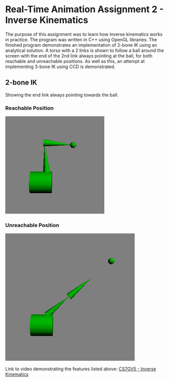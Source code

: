 # Real-Time Animation Assignment 2 - Inverse Kinematics
The purpose of this assignment was to learn how inverse kinematics works in practice. The program was written in C++ using OpenGL libraries. The finished program demonstrates an implementation of 2-bone IK using an analytical solution. A torso with a 2 links is shown to follow a ball around the screen with the end of the 2nd link always pointing at the ball, for both reachable and unreachable positions. As well as this, an attempt at implementing 3-bone IK using CCD is demonstrated. 

## 2-bone IK
Showing the end link always pointing towards the ball.
### Reachable Position
![Screenshot](resource_files/al_2.PNG)
### Unreachable Position
![Screenshot](resource_files/al_1.PNG)

Link to video demonstrating the features listed above:
[CS7GV5 - Inverse Kinematics](https://youtu.be/vVoyleIeb7I)
